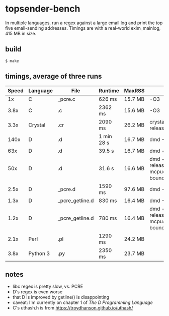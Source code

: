 # topsender-bench
In multiple languages, run a regex against a large email log and print
the top five email-sending addresses. Timings are with a real-world
exim\_mainlog, 415 MB in size.

## build
```
$ make
```

## timings, average of three runs

| Speed | Language | File              | Runtime    | MaxRSS  | Flags                                                 |
|-------|----------|-------------------|------------|---------|-------------------------------------------------------|
|    1x | C        | \_pcre.c          | 626 ms     | 15.7 MB | -O3                                                   |
|  3.8x | C        | .c                | 2362 ms    | 15.6 MB | -O3                                                   |
|  3.3x | Crystal  | .cr               | 2090 ms    | 26.2 MB | crystal build --release                               |
|  140x | D        | .d                | 1 min 28 s | 16.7 MB | dmd -O                                                |
|   63x | D        | .d                | 39.5 s     | 16.7 MB | dmd -inline                                           |
|   50x | D        | .d                | 31.6 s     | 16.6 MB | dmd -inline -release -O -mcpu=native -boundscheck=off |
|  2.5x | D        | \_pcre.d          | 1590 ms    | 97.6 MB | dmd -O                                                |
|  1.3x | D        | \_pcre\_getline.d | 830 ms     | 16.4 MB | dmd -O                                                |
|  1.2x | D        | \_pcre\_getline.d | 780 ms     | 16.4 MB | dmd -inline -release -O -mcpu=native -boundscheck=off |
|  2.1x | Perl     | .pl               | 1290 ms    | 24.2 MB |                                                       |
|  3.8x | Python 3 | .py               | 2350 ms    | 23.7 MB |                                                       |

## notes
- libc regex is pretty slow, vs. PCRE
- D's regex is even worse
- that D is improved by getline() is disappointing
- caveat: I'm currently on chapter 1 of _The D Programming Language_
- C's uthash.h is from https://troydhanson.github.io/uthash/
